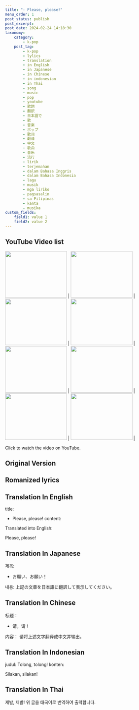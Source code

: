 ```yaml
---
title: "- Please, please!"
menu_order: 1
post_status: publish
post_excerpt: 
post_date: 2024-02-24 14:18:30
taxonomy:
    category:
        - k-pop
    post_tag:
        - k-pop
        - lylics
        - translation
        - in English
        - in Japanese
        - in Chinese
        - in indonesian
        - in Thai
        - song
        - music
        - pop
        - youtube
        - 歌詞
        - 翻訳
        - 日本語で
        - 歌
        - 音楽
        - ポップ
        - 歌词
        - 翻译
        - 中文
        - 歌曲
        - 音乐
        - 流行
        - lirik
        - terjemahan
        - dalam Bahasa Inggris
        - dalam Bahasa Indonesia
        - lagu
        - musik
        - mga liriko
        - pagsasalin
        - sa Pilipinas
        - kanta
        - musika
custom_fields:
    field1: value 1
    field2: value 2
---
```


## YouTube Video list
 [<img src='http://img.youtube.com/vi/frAsX-v1k0c/0.jpg' width='200' height='150'>](https://youtu.be/frAsX-v1k0c) | [<img src='http://img.youtube.com/vi/czw8eqepir8/0.jpg' width='200' height='150'>](https://youtu.be/czw8eqepir8) | [<img src='http://img.youtube.com/vi/8MWVo1fjRsQ/0.jpg' width='200' height='150'>](https://youtu.be/8MWVo1fjRsQ) | [<img src='http://img.youtube.com/vi/vruy2GRUsV8/0.jpg' width='200' height='150'>](https://youtu.be/vruy2GRUsV8) | [<img src='http://img.youtube.com/vi/uRD9lx4TKWI/0.jpg' width='200' height='150'>](https://youtu.be/uRD9lx4TKWI) |
 [<img src='http://img.youtube.com/vi/Shz9iLeE6i4/0.jpg' width='200' height='150'>](https://youtu.be/Shz9iLeE6i4) | [<img src='http://img.youtube.com/vi/q3NTVkHwD5I/0.jpg' width='200' height='150'>](https://youtu.be/q3NTVkHwD5I) | [<img src='http://img.youtube.com/vi/o4w454Lape8/0.jpg' width='200' height='150'>](https://youtu.be/o4w454Lape8) |

Click to watch the video on YouTube.
## Original Version

## Romanized lyrics

## Translation In English
title:  
- Please, please!
content: 

Translated into English:

Please, please!
## Translation In Japanese
제목:  
- お願い、お願い！

내용:
上記の文章を日本語に翻訳して表示してください。
## Translation In Chinese
标题：
- 请，请！

内容：
请将上述文字翻译成中文并输出。
## Translation In Indonesian
judul: Tolong, tolong!
konten:
 
Silakan, silakan!
## Translation In Thai
제발, 제발!
위 글을 태국어로 번역하여 출력합니다.
